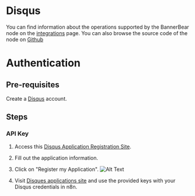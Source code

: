 # Disqus
You can find information about the operations supported by the BannerBear node on the [integrations](https://n8n.io/integrations/n8n-nodes-base.disqus) page. You can also browse the source code of the node on [Github](https://github.com/n8n-io/n8n/tree/master/packages/nodes-base/nodes/Disqus)

# Authentication

## Pre-requisites

Create a [Disqus](https://www.disqus.com/) account.

## Steps

### API Key

1. Access this [Disqus Application Registration Site](https://disqus.com/api/applications/register/).
2. Fill out the application information.
3. Click on "Register my Application".
![Alt Text](https://i.imgur.com/TbhL3y2.gif) 

4. Visit [Disques applications site](https://disqus.com/api/applications/) and use the provided keys with your Disqus credentials in n8n.

